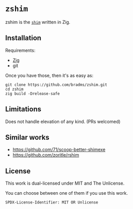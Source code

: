 # `zshim`

zshim is the [`shim`](https://github.com/71/scoop-better-shimexe/) written in Zig.

## Installation

Requirements:
- [Zig](https://ziglang.org/)
- git

Once you have those, then it's as easy as:

``` shell
git clone https://github.com/bradms/zshim.git
cd zshim
zig build -Drelease-safe
```

## Limitations

Does not handle elevation of any kind. (PRs welcomed)


## Similar works

- https://github.com/71/scoop-better-shimexe
- https://github.com/zoritle/rshim

## License

This work is dual-licensed under MIT and The Unlicense.

You can choose between one of them if you use this work.

`SPDX-License-Identifier: MIT OR Unlicense`
